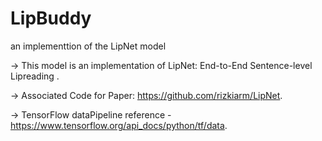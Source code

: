 # LipBuddy
 an implementtion of the LipNet model

 
-> This model is an implementation of LipNet: End-to-End Sentence-level Lipreading .

-> Associated Code for Paper: https://github.com/rizkiarm/LipNet.

-> TensorFlow dataPipeline reference -https://www.tensorflow.org/api_docs/python/tf/data.

